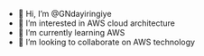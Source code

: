 - 👋 Hi, I’m @GNdayiringiye
- 👀 I’m interested in AWS cloud architecture
- 🌱 I’m currently learning AWS 
- 💞️ I’m looking to collaborate on AWS technology
  

<!---
GNdayiringiye/GNdayiringiye is a ✨ special ✨ repository because its `README.md` (this file) appears on your GitHub profile.
You can click the Preview link to take a look at your changes.
--->
